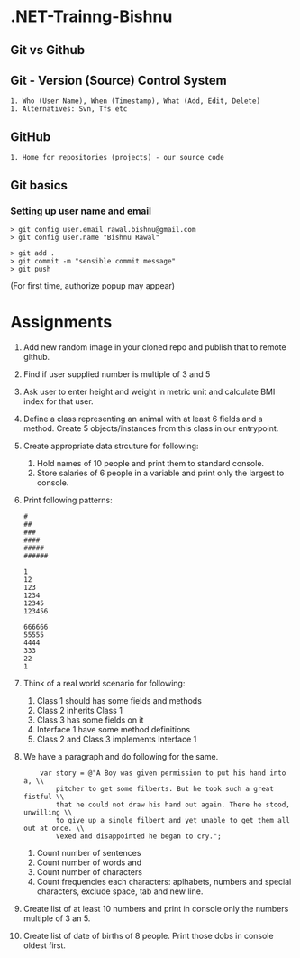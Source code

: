 # .NET-Trainng-Bishnu

## Git vs Github

## Git - Version (Source) Control System
    1. Who (User Name), When (Timestamp), What (Add, Edit, Delete)
    1. Alternatives: Svn, Tfs etc

## GitHub
    1. Home for repositories (projects) - our source code


## Git basics
### Setting up user name and email
```
> git config user.email rawal.bishnu@gmail.com
> git config user.name "Bishnu Rawal"
```

```
> git add .
> git commit -m "sensible commit message"
> git push
```
(For first time, authorize popup may appear)

# Assignments
1. Add new random image in your cloned repo and publish that to remote github.  
1. Find if user supplied number is multiple of 3 and 5
1. Ask user to enter height and weight in metric unit and calculate BMI index for that user.
1. Define a class representing an animal with at least 6 fields and a method. Create 5 objects/instances from this class in our entrypoint.
1. Create appropriate data strcuture for following:
    1. Hold names of 10 people and print them to standard console.
    1. Store salaries of 6 people in a variable and print only the largest to console.
1. Print following patterns:
    ```
    #
    ##
    ###
    ####
    #####
    ######
    ```
    ```
    1
    12
    123
    1234
    12345
    123456
    ```
    ```
    666666
    55555
    4444
    333
    22
    1
    ```
1. Think of a real world scenario for following:
    1. Class 1 should has some fields and methods
    2. Class 2 inherits Class 1
    1. Class 3 has some fields on it
    3. Interface 1 have some method definitions
    1. Class 2 and Class 3 implements Interface 1

1. We have a paragraph and do following for the same.
    ```
        var story = @"A Boy was given permission to put his hand into a, \\
            pitcher to get some filberts. But he took such a great fistful \\
            that he could not draw his hand out again. There he stood, unwilling \\
            to give up a single filbert and yet unable to get them all out at once. \\
            Vexed and disappointed he began to cry.";
    ```

    1. Count number of sentences
    1. Count number of words and 
    1. Count number of characters
    1. Count frequencies each characters: aplhabets, numbers and special characters, exclude space, tab and new line.

1. Create list of at least 10 numbers and print in console only the numbers multiple of 3 an 5.
1. Create list of date of births of 8 people. Print those dobs in console oldest first.
